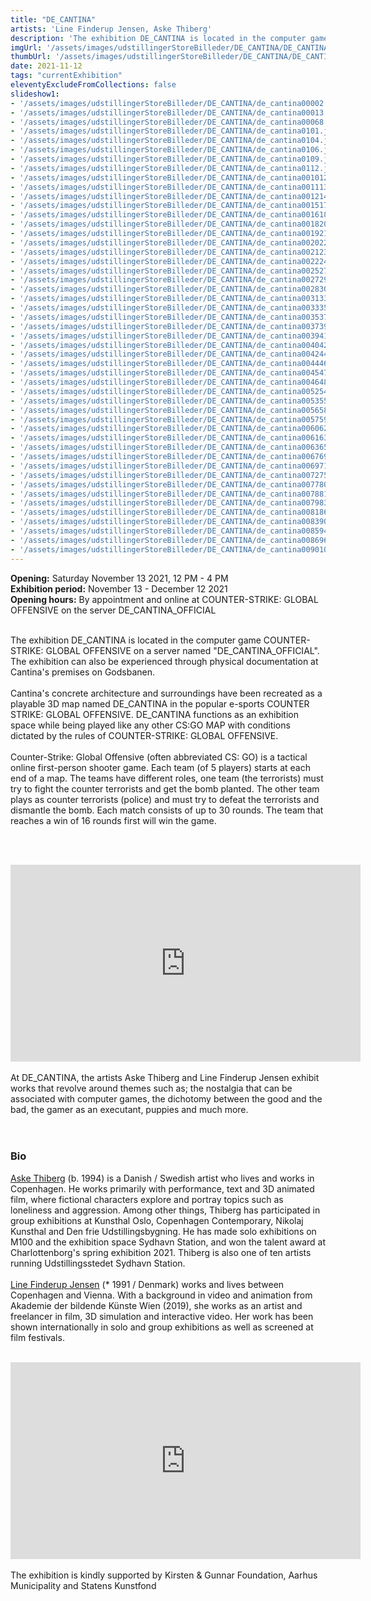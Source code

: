 ```yaml
---
title: "DE_CANTINA"
artists: 'Line Finderup Jensen, Aske Thiberg'
description: 'The exhibition DE_CANTINA is located in the computer game COUNTER-STRIKE: GLOBAL OFFENSIVE on a server named "DE_CANTINA_OFFICIAL"'
imgUrl: '/assets/images/udstillingerStoreBilleder/DE_CANTINA/DE_CANTINA_digital_A3_V2.jpg'
thumbUrl: '/assets/images/udstillingerStoreBilleder/DE_CANTINA/DE_CANTINA_digital_A3_V2.jpg'
date: 2021-11-12
tags: "currentExhibition"
eleventyExcludeFromCollections: false
slideshow1:
- '/assets/images/udstillingerStoreBilleder/DE_CANTINA/de_cantina00002.jpg' 
- '/assets/images/udstillingerStoreBilleder/DE_CANTINA/de_cantina00013.jpg'
- '/assets/images/udstillingerStoreBilleder/DE_CANTINA/de_cantina00068.jpg'
- '/assets/images/udstillingerStoreBilleder/DE_CANTINA/de_cantina0101.jpg'
- '/assets/images/udstillingerStoreBilleder/DE_CANTINA/de_cantina0104.jpg'
- '/assets/images/udstillingerStoreBilleder/DE_CANTINA/de_cantina0106.jpg'
- '/assets/images/udstillingerStoreBilleder/DE_CANTINA/de_cantina0109.jpg'
- '/assets/images/udstillingerStoreBilleder/DE_CANTINA/de_cantina0112.jpg'
- '/assets/images/udstillingerStoreBilleder/DE_CANTINA/de_cantina001012.jpg'
- '/assets/images/udstillingerStoreBilleder/DE_CANTINA/de_cantina001113.jpg'
- '/assets/images/udstillingerStoreBilleder/DE_CANTINA/de_cantina001214.jpg'
- '/assets/images/udstillingerStoreBilleder/DE_CANTINA/de_cantina001517.jpg'
- '/assets/images/udstillingerStoreBilleder/DE_CANTINA/de_cantina001618.jpg'
- '/assets/images/udstillingerStoreBilleder/DE_CANTINA/de_cantina001820.jpg'
- '/assets/images/udstillingerStoreBilleder/DE_CANTINA/de_cantina001921.jpg'
- '/assets/images/udstillingerStoreBilleder/DE_CANTINA/de_cantina002022.jpg'
- '/assets/images/udstillingerStoreBilleder/DE_CANTINA/de_cantina002123.jpg'
- '/assets/images/udstillingerStoreBilleder/DE_CANTINA/de_cantina002224.jpg'
- '/assets/images/udstillingerStoreBilleder/DE_CANTINA/de_cantina002527.jpg'
- '/assets/images/udstillingerStoreBilleder/DE_CANTINA/de_cantina002729.jpg'
- '/assets/images/udstillingerStoreBilleder/DE_CANTINA/de_cantina002830.jpg'
- '/assets/images/udstillingerStoreBilleder/DE_CANTINA/de_cantina003133.jpg'
- '/assets/images/udstillingerStoreBilleder/DE_CANTINA/de_cantina003335.jpg'
- '/assets/images/udstillingerStoreBilleder/DE_CANTINA/de_cantina003537.jpg'
- '/assets/images/udstillingerStoreBilleder/DE_CANTINA/de_cantina003739.jpg'
- '/assets/images/udstillingerStoreBilleder/DE_CANTINA/de_cantina003941.jpg'
- '/assets/images/udstillingerStoreBilleder/DE_CANTINA/de_cantina004042.jpg'
- '/assets/images/udstillingerStoreBilleder/DE_CANTINA/de_cantina004244.jpg'
- '/assets/images/udstillingerStoreBilleder/DE_CANTINA/de_cantina004446.jpg'
- '/assets/images/udstillingerStoreBilleder/DE_CANTINA/de_cantina004547.jpg'
- '/assets/images/udstillingerStoreBilleder/DE_CANTINA/de_cantina004648.jpg'
- '/assets/images/udstillingerStoreBilleder/DE_CANTINA/de_cantina005254.jpg'
- '/assets/images/udstillingerStoreBilleder/DE_CANTINA/de_cantina005355.jpg'
- '/assets/images/udstillingerStoreBilleder/DE_CANTINA/de_cantina005658.jpg'
- '/assets/images/udstillingerStoreBilleder/DE_CANTINA/de_cantina005759.jpg'
- '/assets/images/udstillingerStoreBilleder/DE_CANTINA/de_cantina006062.jpg'
- '/assets/images/udstillingerStoreBilleder/DE_CANTINA/de_cantina006163.jpg'
- '/assets/images/udstillingerStoreBilleder/DE_CANTINA/de_cantina006365.jpg'
- '/assets/images/udstillingerStoreBilleder/DE_CANTINA/de_cantina006769.jpg'
- '/assets/images/udstillingerStoreBilleder/DE_CANTINA/de_cantina006971.jpg'
- '/assets/images/udstillingerStoreBilleder/DE_CANTINA/de_cantina007275.jpg'
- '/assets/images/udstillingerStoreBilleder/DE_CANTINA/de_cantina007780.jpg'
- '/assets/images/udstillingerStoreBilleder/DE_CANTINA/de_cantina007881.jpg'
- '/assets/images/udstillingerStoreBilleder/DE_CANTINA/de_cantina007983.jpg'
- '/assets/images/udstillingerStoreBilleder/DE_CANTINA/de_cantina008186.jpg'
- '/assets/images/udstillingerStoreBilleder/DE_CANTINA/de_cantina008390.jpg'
- '/assets/images/udstillingerStoreBilleder/DE_CANTINA/de_cantina008594.jpg'
- '/assets/images/udstillingerStoreBilleder/DE_CANTINA/de_cantina008696.jpg'
- '/assets/images/udstillingerStoreBilleder/DE_CANTINA/de_cantina0090103.jpg'
---
```


<b>Opening:</b> Saturday November 13 2021, 12 PM - 4 PM <br>
**Exhibition period:** November 13 - December 12 2021 <br>
__Opening hours:__ By appointment and online at COUNTER-STRIKE: GLOBAL OFFENSIVE on the server DE_CANTINA_OFFICIAL<br><br>


The exhibition DE_CANTINA is located in the computer game COUNTER-STRIKE: GLOBAL OFFENSIVE on a server named "DE_CANTINA_OFFICIAL". The exhibition can also be experienced through physical documentation at Cantina's premises on Godsbanen.
<br><br>
Cantina's concrete architecture and surroundings have been recreated as a playable 3D map named DE_CANTINA in the popular e-sports COUNTER STRIKE: GLOBAL OFFENSIVE. DE_CANTINA functions as an exhibition space while being played like any other CS:GO MAP with conditions dictated by the rules of COUNTER-STRIKE: GLOBAL OFFENSIVE.
<br><br>
Counter-Strike: Global Offensive (often abbreviated CS: GO) is a tactical online first-person shooter game. Each team (of 5 players) starts at each end of a map. The teams have different roles, one team (the terrorists) must try to fight the counter terrorists and get the bomb planted. The other team plays as counter terrorists (police) and must try to defeat the terrorists and dismantle the bomb. Each match consists of up to 30 rounds. The team that reaches a win of 16 rounds first will win the game.

<br><br>
<iframe width="560" height="315" src="https://www.youtube.com/embed/22g2PJg0B6s" title="YouTube video player" frameborder="0" allow="accelerometer; autoplay; clipboard-write; encrypted-media; gyroscope; picture-in-picture" allowfullscreen></iframe>
<br><br>
At DE_CANTINA, the artists Aske Thiberg and Line Finderup Jensen exhibit works that revolve around themes such as; the nostalgia that can be associated with computer games, the dichotomy between the good and the bad, the gamer as an executant, puppies and much more.
<br><br><br>

### Bio
<a target="_blank" href="https://askethiberg.com" >Aske Thiberg</a> 
 (b. 1994) is a Danish / Swedish artist who lives and works in Copenhagen. He works primarily with performance, text and 3D animated film, where fictional characters explore and portray topics such as loneliness and aggression. Among other things, Thiberg has participated in group exhibitions at Kunsthal Oslo, Copenhagen Contemporary, Nikolaj Kunsthal and Den frie Udstillingsbygning. He has made solo exhibitions on M100 and the exhibition space Sydhavn Station, and won the talent award at Charlottenborg's spring exhibition 2021. Thiberg is also one of ten artists running Udstillingsstedet Sydhavn Station. 
<br><br>
<a target="_blank" href="https://www.linefj.com" >Line Finderup Jensen</a> (* 1991 / Denmark) works and lives between Copenhagen and Vienna. With a background in video and animation from Akademie der bildende Künste Wien (2019), she works as an artist and freelancer in film, 3D simulation and interactive video. Her work has been shown internationally in solo and group exhibitions as well as screened at film festivals. 
<br><br>
<iframe width="560" height="315" src="https://www.youtube.com/embed/axMcOAHXBtU" title="YouTube video player" frameborder="0" allow="accelerometer; autoplay; clipboard-write; encrypted-media; gyroscope; picture-in-picture" allowfullscreen></iframe>
<br><br>
The exhibition is kindly supported by Kirsten & Gunnar Foundation, Aarhus Municipality and Statens Kunstfond

 
 